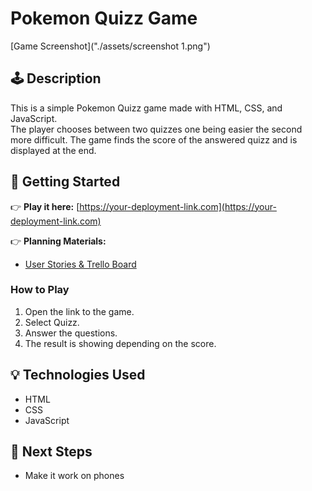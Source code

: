 # Pokemon Quizz Game

[Game Screenshot]("./assets/screenshot 1.png")

## 🕹️ Description

This is a simple Pokemon Quizz game made with HTML, CSS, and JavaScript.  
The player chooses between two quizzes one being easier the second more difficult.
The game finds the score of the answered quizz and is displayed at the end.

## 🚀 Getting Started

👉 **Play it here:** [https://your-deployment-link.com](https://your-deployment-link.com)

👉 **Planning Materials:**
- [User Stories & Trello Board](https://trello.com/b/NoOcqn3J/quiz-game)

### How to Play
1. Open the link to the game.
2. Select Quizz.
3. Answer the questions.
4. The result is showing depending on the score.

## 💡 Technologies Used

- HTML
- CSS
- JavaScript

## 🚧 Next Steps

- Make it work on phones
